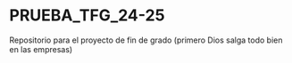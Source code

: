 # PRUEBA_TFG_24-25
Repositorio para el proyecto de fin de grado (primero Dios salga todo bien en las empresas)

